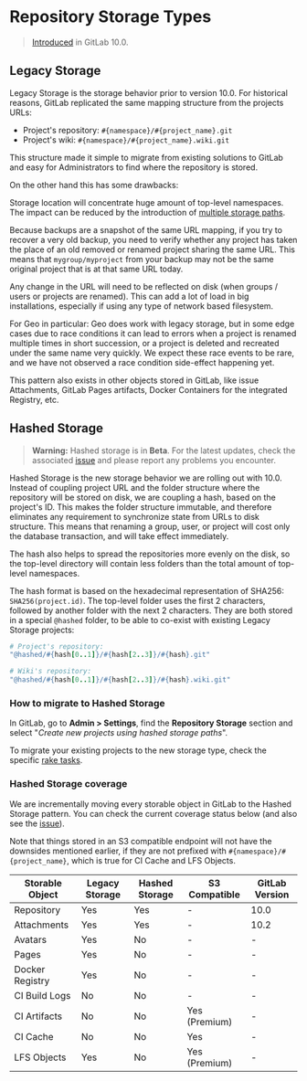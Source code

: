 # Repository Storage Types

> [Introduced][ce-28283] in GitLab 10.0.

## Legacy Storage

Legacy Storage is the storage behavior prior to version 10.0. For historical
reasons, GitLab replicated the same mapping structure from the projects URLs:

* Project's repository: `#{namespace}/#{project_name}.git`
* Project's wiki: `#{namespace}/#{project_name}.wiki.git`

This structure made it simple to migrate from existing solutions to GitLab and
easy for Administrators to find where the repository is stored.

On the other hand this has some drawbacks:

Storage location will concentrate huge amount of top-level namespaces. The
impact can be reduced by the introduction of [multiple storage
paths][storage-paths].

Because backups are a snapshot of the same URL mapping, if you try to recover a
very old backup, you need to verify whether any project has taken the place of
an old removed or renamed project sharing the same URL. This means that
`mygroup/myproject` from your backup may not be the same original project that
is at that same URL today.

Any change in the URL will need to be reflected on disk (when groups / users or
projects are renamed). This can add a lot of load in big installations,
especially if using any type of network based filesystem.

For Geo in particular: Geo does work with legacy storage, but in some
edge cases due to race conditions it can lead to errors when a project is
renamed multiple times in short succession, or a project is deleted and
recreated under the same name very quickly. We expect these race events to be
rare, and we have not observed a race condition side-effect happening yet.

This pattern also exists in other objects stored in GitLab, like issue
Attachments, GitLab Pages artifacts, Docker Containers for the integrated
Registry, etc.

## Hashed Storage

> **Warning:** Hashed storage is in **Beta**. For the latest updates, check the
> associated [issue](https://gitlab.com/gitlab-com/infrastructure/issues/2821)
> and please report any problems you encounter.

Hashed Storage is the new storage behavior we are rolling out with 10.0. Instead
of coupling project URL and the folder structure where the repository will be
stored on disk, we are coupling a hash, based on the project's ID. This makes
the folder structure immutable, and therefore eliminates any requirement to
synchronize state from URLs to disk structure. This means that renaming a group,
user, or project will cost only the database transaction, and will take effect
immediately.

The hash also helps to spread the repositories more evenly on the disk, so the
top-level directory will contain less folders than the total amount of top-level
namespaces.

The hash format is based on the hexadecimal representation of SHA256:
`SHA256(project.id)`. The top-level folder uses the first 2 characters, followed
by another folder with the next 2 characters. They are both stored in a special
`@hashed` folder, to be able to co-exist with existing Legacy Storage projects:

```ruby
# Project's repository:
"@hashed/#{hash[0..1]}/#{hash[2..3]}/#{hash}.git"

# Wiki's repository:
"@hashed/#{hash[0..1]}/#{hash[2..3]}/#{hash}.wiki.git"
```

### How to migrate to Hashed Storage

In GitLab, go to **Admin > Settings**, find the **Repository Storage** section
and select "_Create new projects using hashed storage paths_".

To migrate your existing projects to the new storage type, check the specific
[rake tasks].

[ce-28283]: https://gitlab.com/gitlab-org/gitlab-ce/issues/28283
[rake tasks]: raketasks/storage.md#migrate-existing-projects-to-hashed-storage
[storage-paths]: repository_storage_types.md

### Hashed Storage coverage

We are incrementally moving every storable object in GitLab to the Hashed
Storage pattern. You can check the current coverage status below (and also see
the [issue](https://gitlab.com/gitlab-com/infrastructure/issues/2821)).

Note that things stored in an S3 compatible endpoint will not have the downsides
mentioned earlier, if they are not prefixed with `#{namespace}/#{project_name}`,
which is true for CI Cache and LFS Objects.

| Storable Object | Legacy Storage | Hashed Storage | S3 Compatible | GitLab Version |
| --------------- | -------------- | -------------- | ------------- | -------------- |
| Repository      | Yes            | Yes            | -             | 10.0           |
| Attachments     | Yes            | Yes            | -             | 10.2           |
| Avatars         | Yes            | No             | -             | -              |
| Pages           | Yes            | No             | -             | -              |
| Docker Registry | Yes            | No             | -             | -              |
| CI Build Logs   | No             | No             | -             | -              |
| CI Artifacts    | No             | No             | Yes (Premium) | -              |
| CI Cache        | No             | No             | Yes           | -              |
| LFS Objects     | Yes            | No             | Yes (Premium) | -              |
